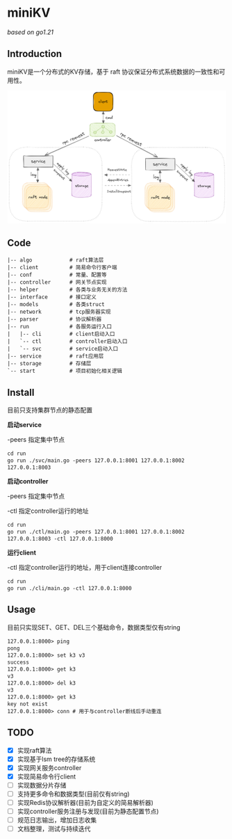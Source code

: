 # miniKV

*based on go1.21*



## Introduction

miniKV是一个分布式的KV存储，基于 raft 协议保证分布式系统数据的一致性和可用性。

![system design](https://github.com/DrTinker/miniKV/blob/main/pic/system_structure_export.png)

## Code

```
|-- algo			# raft算法层
|-- client			# 简易命令行客户端
|-- conf			# 常量、配置等
|-- controller		# 网关节点实现
|-- helper			# 各类与业务无关的方法
|-- interface		# 接口定义
|-- models			# 各类struct
|-- network			# tcp服务器实现
|-- parser			# 协议解析器
|-- run				# 各服务运行入口
|   |-- cli			# client启动入口
|   `-- ctl			# controller启动入口
|   `-- svc			# service启动入口
|-- service			# raft应用层
|-- storage			# 存储层
`-- start			# 项目初始化相关逻辑
```



## Install

目前只支持集群节点的静态配置

**启动service**

-peers 指定集中节点

```shell
cd run
go run ./svc/main.go -peers 127.0.0.1:8001 127.0.0.1:8002 127.0.0.1:8003
```

**启动controller**

-peers 指定集中节点

-ctl 指定controller运行的地址

```shell
cd run
go run ./ctl/main.go -peers 127.0.0.1:8001 127.0.0.1:8002 127.0.0.1:8003 -ctl 127.0.0.1:8000
```

**运行client**

-ctl 指定controller运行的地址，用于client连接controller

```shell
cd run
go run ./cli/main.go -ctl 127.0.0.1:8000
```



## Usage

目前只实现SET、GET、DEL三个基础命令，数据类型仅有string

```shell
127.0.0.1:8000> ping
pong
127.0.0.1:8000> set k3 v3
success
127.0.0.1:8000> get k3
v3
127.0.0.1:8000> del k3
v3
127.0.0.1:8000> get k3
key not exist
127.0.0.1:8000> conn # 用于与controller断线后手动重连
```



## TODO

- [x] 实现raft算法
- [x] 实现基于lsm tree的存储系统
- [x] 实现网关服务controller
- [x] 实现简易命令行client
- [ ] 实现数据分片存储
- [ ] 支持更多命令和数据类型(目前仅有string)
- [ ] 实现Redis协议解析器(目前为自定义的简易解析器)
- [ ] 实现controller服务注册与发现(目前为静态配置节点)
- [ ] 规范日志输出，增加日志收集
- [ ] 文档整理，测试与持续迭代
